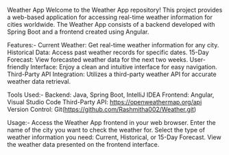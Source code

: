 Weather App
Welcome to the Weather App repository! This project provides a web-based application for accessing real-time weather information for cities worldwide. The Weather App consists of a backend developed with Spring Boot and a frontend created using Angular.


Features:-
Current Weather: Get real-time weather information for any city.
Historical Data: Access past weather records for specific dates.
15-Day Forecast: View forecasted weather data for the next two weeks.
User-friendly Interface: Enjoy a clean and intuitive interface for easy navigation.
Third-Party API Integration: Utilizes a third-party weather API for accurate weather data retrieval.


Tools Used:-
Backend: Java, Spring Boot, IntelliJ IDEA
Frontend: Angular, Visual Studio Code
Third-Party API: https://openweathermap.org/api
Version Control: Git(https://github.com/Rashmitha002/Weather.git)


Usage:-
Access the Weather App frontend in your web browser.
Enter the name of the city you want to check the weather for.
Select the type of weather information you need: Current, Historical, or 15-Day Forecast.
View the weather data presented on the frontend interface.
